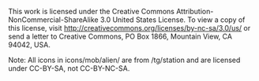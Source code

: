 This work is licensed under the Creative Commons
Attribution-NonCommercial-ShareAlike 3.0 United States License. To view a copy
of this license, visit http://creativecommons.org/licenses/by-nc-sa/3.0/us/ or
send a letter to Creative Commons, PO Box 1866, Mountain View, CA 94042, USA.

Note: All icons in icons/mob/alien/ are from /tg/station and are licensed under CC-BY-SA, not CC-BY-NC-SA.